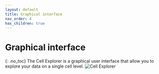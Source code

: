 ```yaml
---
layout: default
title: Graphical interface
nav_order: 4
has_children: true
---
```

# Graphical interface
{: .no_toc}
The Cell Explorer is a graphical user interface that allow you to explore your data on a single cell level.
![Cell Explorer](https://buzsakilab.com/wp/wp-content/uploads/2020/04/CellExplorerInterface-1024x623.png)
